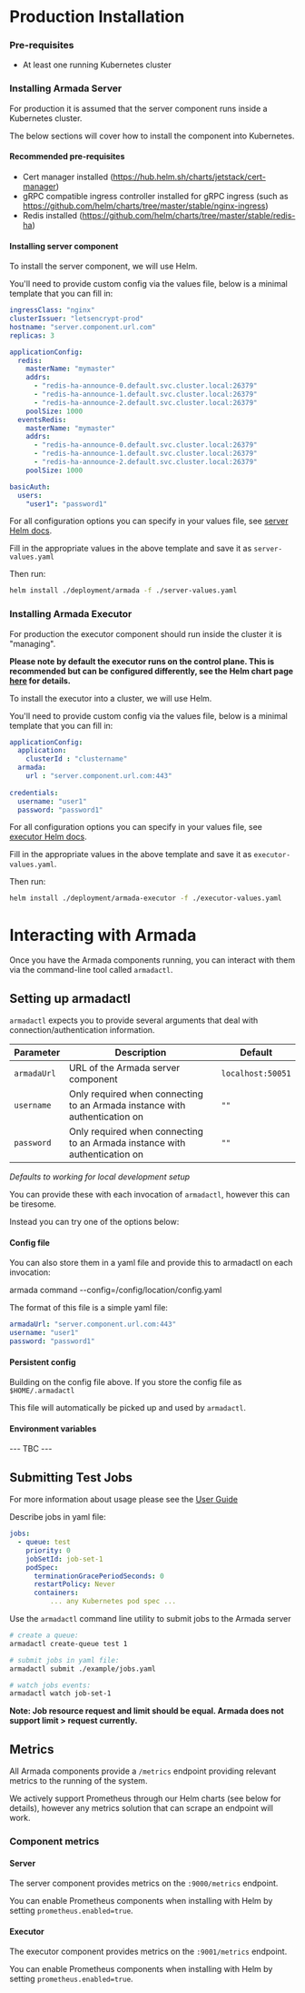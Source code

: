 # Production Installation

### Pre-requisites

* At least one running Kubernetes cluster

### Installing Armada Server

For production it is assumed that the server component runs inside a Kubernetes cluster.

The below sections will cover how to install the component into Kubernetes. 

#### Recommended pre-requisites

* Cert manager installed (https://hub.helm.sh/charts/jetstack/cert-manager)
* gRPC compatible ingress controller installed for gRPC ingress (such as https://github.com/helm/charts/tree/master/stable/nginx-ingress)
* Redis installed (https://github.com/helm/charts/tree/master/stable/redis-ha)

#### Installing server component

To install the server component, we will use Helm.

You'll need to provide custom config via the values file, below is a minimal template that you can fill in:

```yaml
ingressClass: "nginx"
clusterIssuer: "letsencrypt-prod"
hostname: "server.component.url.com"
replicas: 3

applicationConfig:
  redis:
    masterName: "mymaster"
    addrs:
      - "redis-ha-announce-0.default.svc.cluster.local:26379"
      - "redis-ha-announce-1.default.svc.cluster.local:26379"
      - "redis-ha-announce-2.default.svc.cluster.local:26379"
    poolSize: 1000
  eventsRedis:
    masterName: "mymaster"
    addrs:
      - "redis-ha-announce-0.default.svc.cluster.local:26379"
      - "redis-ha-announce-1.default.svc.cluster.local:26379"
      - "redis-ha-announce-2.default.svc.cluster.local:26379"
    poolSize: 1000

basicAuth:
  users:
    "user1": "password1"
```

For all configuration options you can specify in your values file, see [server Helm docs](./helm/server.md).

Fill in the appropriate values in the above template and save it as `server-values.yaml`

Then run:

```bash
helm install ./deployment/armada -f ./server-values.yaml
```

### Installing Armada Executor

For production the executor component should run inside the cluster it is "managing".

**Please note by default the executor runs on the control plane. This is recommended but can be configured differently, see the Helm chart page [here](./helm/executor.md) for details.**

To install the executor into a cluster, we will use Helm. 

You'll need to provide custom config via the values file, below is a minimal template that you can fill in:

```yaml
applicationConfig:
  application:
    clusterId : "clustername"
  armada:
    url : "server.component.url.com:443"
    
credentials:
  username: "user1"
  password: "password1"
```

For all configuration options you can specify in your values file, see [executor Helm docs](./helm/executor.md).

Fill in the appropriate values in the above template and save it as `executor-values.yaml`.

Then run:

```bash
helm install ./deployment/armada-executor -f ./executor-values.yaml
```
# Interacting with Armada

Once you have the Armada components running, you can interact with them via the command-line tool called `armadactl`.

## Setting up armadactl

`armadactl` expects you to provide several arguments that deal with connection/authentication information.

| Parameter    | Description                                                                 | Default            |
|--------------|-----------------------------------------------------------------------------|--------------------|
| `armadaUrl`  | URL of the Armada server component                                          | `localhost:50051`  |
| `username`   | Only required when connecting to an Armada instance with authentication on  | `""`               |
| `password`   | Only required when connecting to an Armada instance with authentication on  | `""`               |

*Defaults to working for local development setup*

You can provide these with each invocation of `armadactl`, however this can be tiresome.

Instead you can try one of the options below:

#### Config file

You can also store them in a yaml file and provide this to armadactl on each invocation:

armada command --config=/config/location/config.yaml

The format of this file is a simple yaml file:

```yaml
armadaUrl: "server.component.url.com:443"
username: "user1"
password: "password1"
```

#### Persistent config

Building on the config file above. If you store the config file as `$HOME/.armadactl`

This file will automatically be picked up and used by `armadactl`.

#### Environment variables

 --- TBC ---

## Submitting Test Jobs

For more information about usage please see the [User Guide](./user.md)

Describe jobs in yaml file:
```yaml
jobs:
  - queue: test
    priority: 0
    jobSetId: job-set-1
    podSpec:
      terminationGracePeriodSeconds: 0
      restartPolicy: Never
      containers:
          ... any Kubernetes pod spec ...

```

Use the `armadactl` command line utility to submit jobs to the Armada server
```bash
# create a queue:
armadactl create-queue test 1

# submit jobs in yaml file:
armadactl submit ./example/jobs.yaml

# watch jobs events:
armadactl watch job-set-1

```

**Note: Job resource request and limit should be equal. Armada does not support limit > request currently.**

## Metrics

All Armada components provide a `/metrics` endpoint providing relevant metrics to the running of the system.

We actively support Prometheus through our Helm charts (see below for details), however any metrics solution that can scrape an endpoint will work.

### Component metrics

#### Server

The server component provides metrics on the `:9000/metrics` endpoint.

You can enable Prometheus components when installing with Helm by setting `prometheus.enabled=true`.

#### Executor

The executor component provides metrics on the `:9001/metrics` endpoint.

You can enable Prometheus components when installing with Helm by setting `prometheus.enabled=true`.

